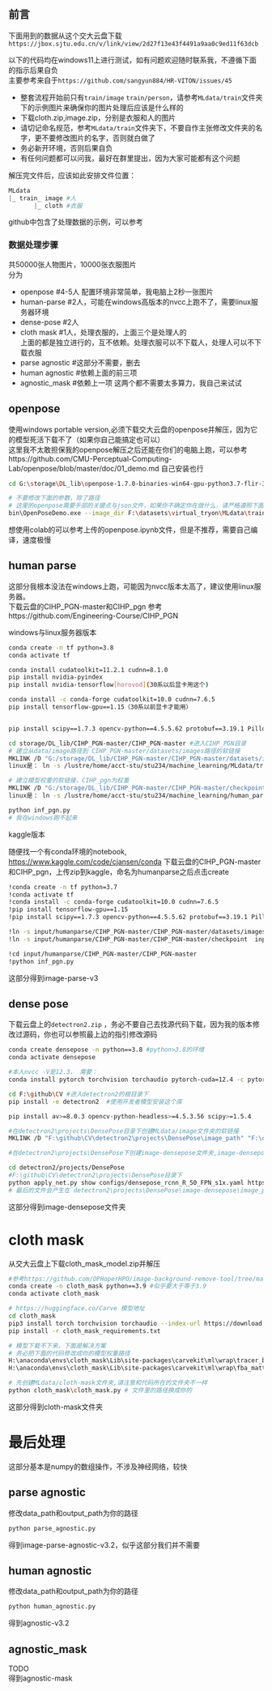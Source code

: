 ## 前言
下面用到的数据从这个交大云盘下载`https://jbox.sjtu.edu.cn/v/link/view/2d27f13e43f4491a9aa0c9ed11f63dcb`

以下的代码均在windows11上进行测试，如有问题欢迎随时联系我，不遵循下面的指示后果自负  
主要参考来自于`https://github.com/sangyun884/HR-VITON/issues/45`

- 整套流程开始前只有`train/image` `train/person`，请参考`MLdata/train`文件夹下的示例图片来确保你的图片处理后应该是什么样的
- 下载cloth.zip,image.zip，分别是衣服和人的图片
- 请切记命名规范，参考`MLdata/train`文件夹下，不要自作主张修改文件夹的名字，更不要修改图片的名字，否则就白做了
- 务必新开环境，否则后果自负
- 有任何问题都可以问我，最好在群里提出，因为大家可能都有这个问题

解压完文件后，应该如此安排文件位置：
```python
MLdata
|_ train_ image #人
       |_ cloth #衣服
```
github中包含了处理数据的示例，可以参考
### 数据处理步骤
共50000张人物图片，10000张衣服图片  
分为  
- openpose #4-5人 配置环境非常简单，我电脑上2秒一张图片
- human-parse #2人，可能在windows高版本的nvcc上跑不了，需要linux服务器环境
- dense-pose #2人
- cloth mask #1人，处理衣服的，上面三个是处理人的  
上面的都是独立进行的，互不依赖。处理衣服可以不下载人，处理人可以不下载衣服    
- parse agnostic #这部分不需要，删去
- human agnostic #依赖上面的前三项
- agnostic_mask #依赖上一项
这两个都不需要太多算力，我自己来试试


## openpose
使用windows portable version,必须下载交大云盘的openpose并解压，因为它的模型死活下载不了（如果你自己能搞定也可以）  
这里我不太敢担保我的openpose解压之后还能在你们的电脑上跑，可以参考https://github.com/CMU-Perceptual-Computing-Lab/openpose/blob/master/doc/01_demo.md 自己安装也行
```bash
cd G:\storage\DL_lib\openpose-1.7.0-binaries-win64-gpu-python3.7-flir-3d_recommended\openpose

# 不要修改下面的参数，除了路径
# 这里的openpose需要手部的关键点与json文件，如果你不确定你在做什么，请严格遵照下面的指示
bin\OpenPoseDemo.exe --image_dir F:\datasets\virtual_tryon\MLdata\train\image  --hand --disable_blending --display 0 --write_json F:\datasets\virtual_tryon\MLdata\train\openpose_json --write_images F:\datasets\virtual_tryon\MLdata\train\openpose_img --num_gpu 1 --num_gpu_start 0
```
想使用colab的可以参考上传的openpose.ipynb文件，但是不推荐，需要自己编译，速度极慢

## human parse
这部分我根本没法在windows上跑，可能因为nvcc版本太高了，建议使用linux服务器。  
下载云盘的CIHP_PGN-master和CIHP_pgn
参考https://github.com/Engineering-Course/CIHP_PGN

windows与linux服务器版本
```bash
conda create -n tf python=3.8
conda activate tf

conda install cudatoolkit=11.2.1 cudnn=8.1.0
pip install nvidia-pyindex
pip install nvidia-tensorflow[horovod](30系以后显卡用这个)

conda install -c conda-forge cudatoolkit=10.0 cudnn=7.6.5
pip install tensorflow-gpu==1.15（30系以前显卡才能用）


pip install scipy==1.7.3 opencv-python==4.5.5.62 protobuf==3.19.1 Pillow==9.0.1 matplotlib==3.5.1

cd storage/DL_lib/CIHP_PGN-master/CIHP_PGN-master #进入CIHP_PGN目录
# 建立从data/image路径到 CIHP_PGN-master/datasets/images路径的软链接
MKLINK /D "G:/storage/DL_lib/CIHP_PGN-master/CIHP_PGN-master/datasets/images" "F:/datasets/virtual_tryon/MLdata/train/image"
linux是： ln -s /lustre/home/acct-stu/stu234/machine_learning/MLdata/train/image /lustre/home/acct-stu/stu234/machine_learning/human_parse/CIHP_PGN-master/datasets/images #请修改为你的，使用相对路径可能会报错

# 建立模型权重的软链接，CIHP_pgn为权重
MKLINK /D "G:/storage/DL_lib/CIHP_PGN-master/CIHP_PGN-master/checkpoint" "G:/storage/DL_lib/CIHP_pgn/CIHP_pgn"
linux是： ln -s /lustre/home/acct-stu/stu234/machine_learning/human_parse/CIHP_pgn /lustre/home/acct-stu/stu234/machine_learning/human_parse/CIHP_PGN-master/checkpoint      #请修改为你的，使用相对路径可能会报错

python inf_pgn.py
# 我在windows跑不起来
```
kaggle版本

随便找一个有conda环境的notebook, https://www.kaggle.com/code/cjansen/conda
下载云盘的CIHP_PGN-master和CIHP_pgn，上传zip到kaggle，命名为humanparse之后点击create
```bash
!conda create -n tf python=3.7
!conda activate tf
!conda install -c conda-forge cudatoolkit=10.0 cudnn=7.6.5
!pip install tensorflow-gpu==1.15
!pip install scipy==1.7.3 opencv-python==4.5.5.62 protobuf==3.19.1 Pillow==9.0.1 matplotlib==3.5.1

!ln -s input/humanparse/CIHP_PGN-master/CIHP_PGN-master/datasets/images  output/MLdata/train/image
!ln -s input/humanparse/CIHP_PGN-master/CIHP_PGN-master/checkpoint  input/humanparse/CIHP_pgn/CIHP_pgn

!cd input/humanparse/CIHP_PGN-master/CIHP_PGN-master
!python inf_pgn.py
```
这部分得到image-parse-v3
## dense pose
下载云盘上的`detectron2.zip` ，务必不要自己去找源代码下载，因为我的版本修改过源码，你也可以参照最上边的指引修改源码
```bash
conda create densepose -n python==3.8 #python>3.8的环境
conda activate densepose

#本人nvcc -V是12.3， 需要：
conda install pytorch torchvision torchaudio pytorch-cuda=12.4 -c pytorch -c nvidia

cd F:\github\CV #进入detectron2的根目录下
pip install -e detectron2  #使用开发者模型安装这个库

pip install av>=8.0.3 opencv-python-headless>=4.5.3.56 scipy>=1.5.4

#在detectron2\projects\DensePose目录下创建MLdata/image文件夹的软链接
MKLINK /D "F:\github\CV\detectron2\projects\DensePose\image_path" "F:\datasets\virtual_tryon\MLdata\train\image" 

#在detectron2\projects\DensePose下创建image-densepose文件夹,image-densepose里面再建一个image_path文件夹

cd detectron2/projects/DensePose
#F:\github\CV\detectron2\projects\DensePose目录下
python apply_net.py show configs/densepose_rcnn_R_50_FPN_s1x.yaml https://dl.fbaipublicfiles.com/densepose/densepose_rcnn_R_50_FPN_s1x/165712039/model_final_162be9.pkl image_path dp_segm -v
# 最后的文件会产生在`detectron2\projects\DensePose\image-densepose\image_path目录下，需要手动移动
```
这部分得到image-densepose文件夹
# cloth mask

从交大云盘上下载cloth_mask_model.zip并解压
```bash
#参考https://github.com/OPHoperHPO/image-background-remove-tool/tree/master
conda create -n cloth_mask python==3.9 #似乎要大于等于3.9
conda activate cloth_mask

# https://huggingface.co/Carve 模型地址
cd cloth_mask
pip3 install torch torchvision torchaudio --index-url https://download.pytorch.org/whl/cu121
pip install -r cloth_mask_requirements.txt

# 模型下载不下来，下面是解决方案
# 务必把下面的代码修改成你的模型权重路径
H:\anaconda\envs\cloth_mask\Lib\site-packages\carvekit\ml\wrap\tracer_b7.py 51行
H:\anaconda\envs\cloth_mask\Lib\site-packages\carvekit\ml\wrap\fba_matting.py 六十多行

# 先创建MLdata/cloth-mask文件夹,请注意和代码所在的文件夹不一样
python cloth_mask\cloth_mask.py # 文件里的路径换成你的
```
这部分得到cloth-mask文件夹

# 最后处理
这部分基本是numpy的数组操作，不涉及神经网络，较快

## parse agnostic
修改data_path和output_path为你的路径
```bash
python parse_agnostic.py
```
得到image-parse-agnostic-v3.2，似乎这部分我们并不需要

## human agnostic
修改data_path和output_path为你的路径
```bash
python human_agnostic.py
```
得到agnostic-v3.2

## agnostic_mask
TODO  
得到agnostic-mask
